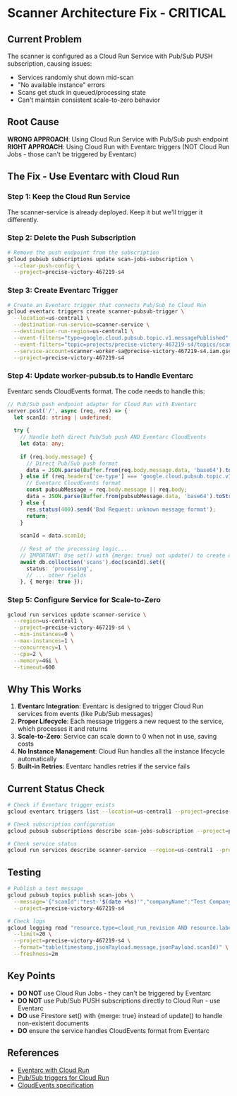 # Scanner Architecture Fix - CRITICAL

## Current Problem
The scanner is configured as a Cloud Run Service with Pub/Sub PUSH subscription, causing issues:
- Services randomly shut down mid-scan
- "No available instance" errors
- Scans get stuck in queued/processing state
- Can't maintain consistent scale-to-zero behavior

## Root Cause
**WRONG APPROACH**: Using Cloud Run Service with Pub/Sub push endpoint
**RIGHT APPROACH**: Using Cloud Run with Eventarc triggers (NOT Cloud Run Jobs - those can't be triggered by Eventarc)

## The Fix - Use Eventarc with Cloud Run

### Step 1: Keep the Cloud Run Service 
The scanner-service is already deployed. Keep it but we'll trigger it differently.

### Step 2: Delete the Push Subscription
```bash
# Remove the push endpoint from the subscription
gcloud pubsub subscriptions update scan-jobs-subscription \
  --clear-push-config \
  --project=precise-victory-467219-s4
```

### Step 3: Create Eventarc Trigger
```bash
# Create an Eventarc trigger that connects Pub/Sub to Cloud Run
gcloud eventarc triggers create scanner-pubsub-trigger \
  --location=us-central1 \
  --destination-run-service=scanner-service \
  --destination-run-region=us-central1 \
  --event-filters="type=google.cloud.pubsub.topic.v1.messagePublished" \
  --event-filters="topic=projects/precise-victory-467219-s4/topics/scan-jobs" \
  --service-account=scanner-worker-sa@precise-victory-467219-s4.iam.gserviceaccount.com \
  --project=precise-victory-467219-s4
```

### Step 4: Update worker-pubsub.ts to Handle Eventarc
Eventarc sends CloudEvents format. The code needs to handle this:

```typescript
// Pub/Sub push endpoint adapter for Cloud Run with Eventarc
server.post('/', async (req, res) => {
  let scanId: string | undefined;
  
  try {
    // Handle both direct Pub/Sub push AND Eventarc CloudEvents
    let data: any;
    
    if (req.body.message) {
      // Direct Pub/Sub push format
      data = JSON.parse(Buffer.from(req.body.message.data, 'base64').toString());
    } else if (req.headers['ce-type'] === 'google.cloud.pubsub.topic.v1.messagePublished') {
      // Eventarc CloudEvents format
      const pubsubMessage = req.body.message || req.body;
      data = JSON.parse(Buffer.from(pubsubMessage.data, 'base64').toString());
    } else {
      res.status(400).send('Bad Request: unknown message format');
      return;
    }
    
    scanId = data.scanId;
    
    // Rest of the processing logic...
    // IMPORTANT: Use set() with {merge: true} not update() to create documents
    await db.collection('scans').doc(scanId).set({
      status: 'processing',
      // ... other fields
    }, { merge: true });
```

### Step 5: Configure Service for Scale-to-Zero
```bash
gcloud run services update scanner-service \
  --region=us-central1 \
  --project=precise-victory-467219-s4 \
  --min-instances=0 \
  --max-instances=1 \
  --concurrency=1 \
  --cpu=2 \
  --memory=4Gi \
  --timeout=600
```

## Why This Works

1. **Eventarc Integration**: Eventarc is designed to trigger Cloud Run services from events (like Pub/Sub messages)
2. **Proper Lifecycle**: Each message triggers a new request to the service, which processes it and returns
3. **Scale-to-Zero**: Service can scale down to 0 when not in use, saving costs
4. **No Instance Management**: Cloud Run handles all the instance lifecycle automatically
5. **Built-in Retries**: Eventarc handles retries if the service fails

## Current Status Check

```bash
# Check if Eventarc trigger exists
gcloud eventarc triggers list --location=us-central1 --project=precise-victory-467219-s4

# Check subscription configuration
gcloud pubsub subscriptions describe scan-jobs-subscription --project=precise-victory-467219-s4

# Check service status
gcloud run services describe scanner-service --region=us-central1 --project=precise-victory-467219-s4
```

## Testing

```bash
# Publish a test message
gcloud pubsub topics publish scan-jobs \
  --message='{"scanId":"test-'$(date +%s)'","companyName":"Test Company","domain":"vulnerable-test-site.vercel.app","createdAt":"'$(date -u +%Y-%m-%dT%H:%M:%S.%3NZ)'"}' \
  --project=precise-victory-467219-s4

# Check logs
gcloud logging read "resource.type=cloud_run_revision AND resource.labels.service_name=scanner-service" \
  --limit=20 \
  --project=precise-victory-467219-s4 \
  --format="table(timestamp,jsonPayload.message,jsonPayload.scanId)" \
  --freshness=2m
```

## Key Points

- **DO NOT** use Cloud Run Jobs - they can't be triggered by Eventarc
- **DO NOT** use Pub/Sub PUSH subscriptions directly to Cloud Run - use Eventarc
- **DO** use Firestore set() with {merge: true} instead of update() to handle non-existent documents
- **DO** ensure the service handles CloudEvents format from Eventarc

## References
- [Eventarc with Cloud Run](https://cloud.google.com/run/docs/triggering/trigger-with-events)
- [Pub/Sub triggers for Cloud Run](https://cloud.google.com/run/docs/triggering/pubsub-triggers)
- [CloudEvents specification](https://cloudevents.io/)